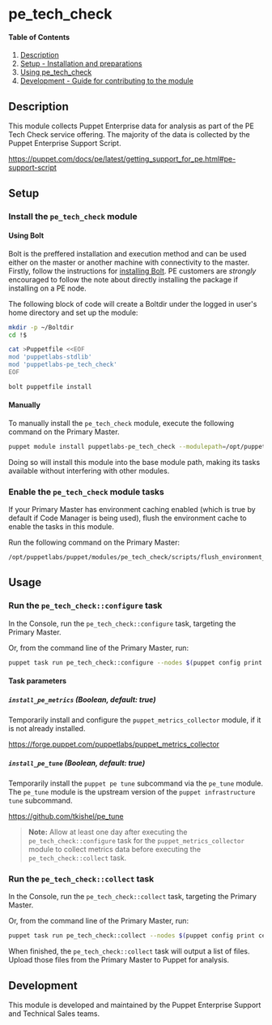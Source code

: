 # pe_tech_check

<!-- markdownlint-disable MD001 -->

#### Table of Contents

1. [Description](#description)
2. [Setup - Installation and preparations](#setup)
3. [Using pe_tech_check](#usage)
4. [Development - Guide for contributing to the module](#development)

## Description

This module collects Puppet Enterprise data for analysis as part of the PE Tech Check service offering.
The majority of the data is collected by the Puppet Enterprise Support Script.

https://puppet.com/docs/pe/latest/getting_support_for_pe.html#pe-support-script

## Setup

### Install the `pe_tech_check` module

#### Using Bolt

Bolt is the preffered installation and execution method and can be used either on the master or another machine with connectivity to the master. Firstly, follow the instructions for [installing Bolt](https://puppet.com/docs/bolt/latest/bolt_installing.html). PE customers are *strongly* encouraged to follow the note about directly installing the package if installing on a PE node.

The following block of code will create a Boltdir under the logged in user's home directory and set up the module:

```bash
mkdir -p ~/Boltdir
cd !$

cat >Puppetfile <<EOF
mod 'puppetlabs-stdlib'
mod 'puppetlabs-pe_tech_check'
EOF

bolt puppetfile install
```

#### Manually

To manually install the `pe_tech_check` module, execute the following command on the Primary Master.

```bash
puppet module install puppetlabs-pe_tech_check --modulepath=/opt/puppetlabs/puppet/modules
```

Doing so will install this module into the base module path, making its tasks available without interfering with other modules.

### Enable the `pe_tech_check` module tasks

If your Primary Master has environment caching enabled (which is true by default if Code Manager is being used), flush the environment cache to enable the tasks in this module.

Run the following command on the Primary Master:

```bash
/opt/puppetlabs/puppet/modules/pe_tech_check/scripts/flush_environment_cache.sh
```

## Usage

### Run the `pe_tech_check::configure` task

In the Console, run the `pe_tech_check::configure` task, targeting the Primary Master.

Or, from the command line of the Primary Master, run:

```bash
puppet task run pe_tech_check::configure --nodes $(puppet config print certname)
```

#### Task parameters

##### `install_pe_metrics` (Boolean, default: true)

Temporarily install and configure the `puppet_metrics_collector` module, if it is not already installed.

https://forge.puppet.com/puppetlabs/puppet_metrics_collector

##### `install_pe_tune` (Boolean, default: true)

Temporarily install the `puppet pe tune` subcommand via the `pe_tune` module.
The `pe_tune` module is the upstream version of the `puppet infrastructure tune` subcommand.

https://github.com/tkishel/pe_tune

> **Note:** Allow at least one day after executing the `pe_tech_check::configure` task for the `puppet_metrics_collector` module to collect metrics data before executing the `pe_tech_check::collect` task.

### Run the `pe_tech_check::collect` task

In the Console, run the `pe_tech_check::collect` task, targeting the Primary Master.

Or, from the command line of the Primary Master, run:

```bash
puppet task run pe_tech_check::collect --nodes $(puppet config print certname)
```

When finished, the `pe_tech_check::collect` task will output a list of files.
Upload those files from the Primary Master to Puppet for analysis.

## Development

This module is developed and maintained by the Puppet Enterprise Support and Technical Sales teams.
